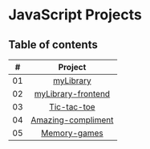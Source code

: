 # JavaScript Projects
## Table of contents


|  #  |            Project             |
| :-: | :----------------------------: |
| 01  |      [ myLibrary](https://github.com/saralimbu2017/myLibrary)       | 
| 02  |  [myLibrary-frontend](https://github.com/saralimbu2017/myLibrary-frontEnd)  |
| 03  |     [Tic-tac-toe](https://github.com/saralimbu2017/Tic-tac-toe)    |
| 04  |    [Amazing-compliment](https://github.com/saralimbu2017/amazing-compliment)     |
| 05  |  [Memory-games](https://github.com/saralimbu2017/wdi-fundamentals-memorygame)  |


